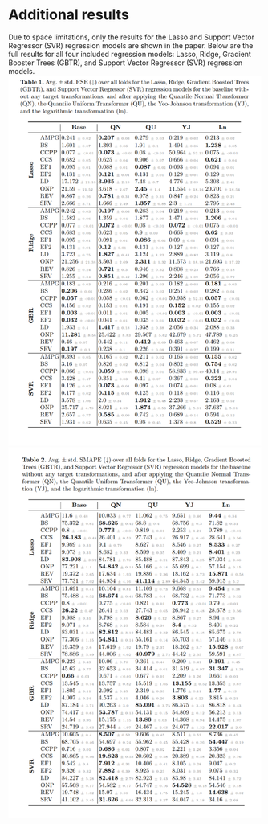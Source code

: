 # Additional results
Due to space limitations, only the results for the Lasso and Support Vector Regressor (SVR) regression models are shown in the paper. Below are the full results for all four included regression models: Lasso, Ridge, Gradient Booster Trees (GBTR), and Support Vector Regressor (SVR) regression models.
![RSE](./images/RSE.png)
![SMAPE](./images/SMAPE.png)
